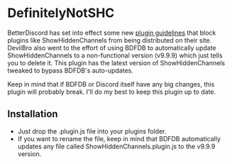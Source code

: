 # DefinitelyNotSHC

BetterDiscord has set into effect some new [plugin guidelines](https://docs.betterdiscord.app/plugins/introduction/guidelines/) that block plugins like ShowHiddenChannels from being distributed on their site. DevilBro also went to the effort of using BDFDB to automatically update ShowHiddenChannels to a non-functional version (v9.9.9) which just tells you to delete it. This plugin has the latest version of ShowHiddenChannels tweaked to bypass BDFDB's auto-updates. 

Keep in mind that if BDFDB or Discord itself have any big changes, this plugin will probably break. I'll do my best to keep this plugin up to date.

## Installation
- Just drop the .plugin.js file into your plugins folder. 
- If you want to rename the file, keep in mind that BDFDB automatically updates any file called ShowHiddenChannels.plugin.js to the v9.9.9 version.
